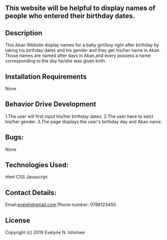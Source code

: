 ## This website will be helpful to display names of people who entered their birthday dates.
## Description
This Akan Website display names for a baby girl/boy right after birthday by taking his birthday dates and his gender and they get his/her name in Akan.
Those names are named after days in Akan,and every possess a name corresponding to the day he/she was given birth. 
## Installation Requirements
None
## Behavior Drive Development
1.The user will first input his/her birthday dates.
2.The user have to selct his/her gender.
3.The page displays the user's birthday day and Akan name.
## Bugs:
None
## Technologies Used:
Html
CSS
Javascript
## Contact Details:
Email:eveish@gmail.com
Phone number: 0788123450
## License
Copyright (c) 2019 Evelyne N. Ishimwe
